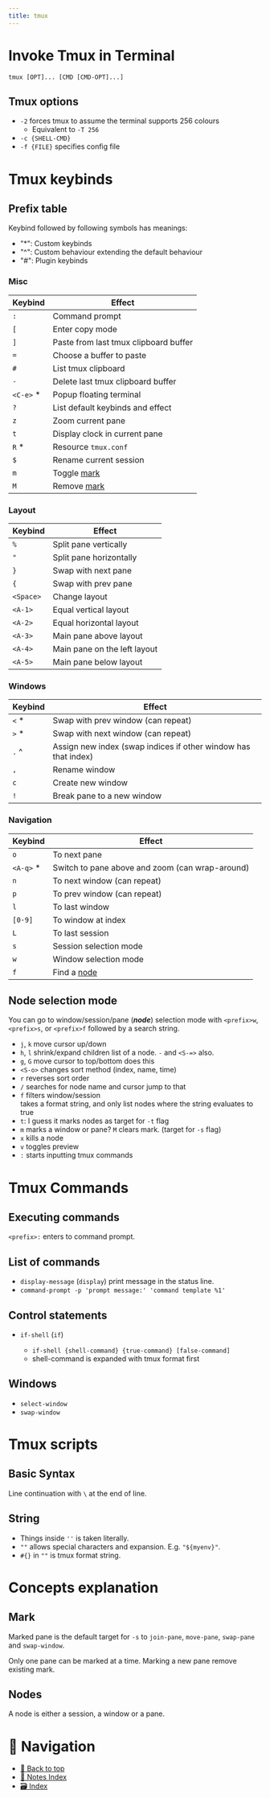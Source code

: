 ```yaml
---
title: tmux
---
```


# Invoke Tmux in Terminal

`tmux [OPT]... [CMD [CMD-OPT]...]`

## Tmux options

-   `-2` forces tmux to assume the terminal supports 256 colours
    -   Equivalent to `-T 256`
-   `-c {SHELL-CMD}`
-   `-f {FILE}` specifies config file

# Tmux keybinds

## Prefix table

Keybind followed by following symbols has meanings:

-   "\*": Custom keybinds
-   "^": Custom behaviour extending the default behaviour
-   "#": Plugin keybinds

### Misc

| Keybind    | Effect                                |
| ---------- | ------------------------------------- |
| `:`        | Command prompt                        |
| `[`        | Enter copy mode                       |
| `]`        | Paste from last tmux clipboard buffer |
| `=`        | Choose a buffer to paste              |
| `#`        | List tmux clipboard                   |
| `-`        | Delete last tmux clipboard buffer     |
| `<C-e>` \* | Popup floating terminal               |
| `?`        | List default keybinds and effect      |
| `z`        | Zoom current pane                     |
| `t`        | Display clock in current pane         |
| `R` \*     | Resource `tmux.conf`                  |
| `$`        | Rename current session                |
| `m`        | Toggle [mark](#mark)                  |
| `M`        | Remove [mark](#mark)                  |

### Layout

| Keybind   | Effect                       |
| --------- | ---------------------------- |
| `%`       | Split pane vertically        |
| `"`       | Split pane horizontally      |
| `}`       | Swap with next pane          |
| `{`       | Swap with prev pane          |
| `<Space>` | Change layout                |
| `<A-1>`   | Equal vertical layout        |
| `<A-2>`   | Equal horizontal layout      |
| `<A-3>`   | Main pane above layout       |
| `<A-4>`   | Main pane on the left layout |
| `<A-5>`   | Main pane below layout       |

### Windows

| Keybind | Effect                                                         |
| ------- | -------------------------------------------------------------- |
| `<` \*  | Swap with prev window (can repeat)                             |
| `>` \*  | Swap with next window (can repeat)                             |
| `.` ^   | Assign new index (swap indices if other window has that index) |
| `,`     | Rename window                                                  |
| `c`     | Create new window                                              |
| `!`     | Break pane to a new window                                     |

### Navigation

| Keybind    | Effect                                          |
| ---------- | ----------------------------------------------- |
| `o`        | To next pane                                    |
| `<A-q>` \* | Switch to pane above and zoom (can wrap-around) |
| `n`        | To next window (can repeat)                     |
| `p`        | To prev window (can repeat)                     |
| `l`        | To last window                                  |
| `[0-9]`    | To window at index                              |
| `L`        | To last session                                 |
| `s`        | Session selection mode                          |
| `w`        | Window selection mode                           |
| `f`        | Find a [node](#node-selection-mode)             |

## Node selection mode

You can go to window/session/pane (**_node_**) selection mode with `<prefix>w`,
`<prefix>s`, or `<prefix>f` followed by a search string.

-   `j`, `k` move cursor up/down
-   `h`, `l` shrink/expand children list of a node. `-` and `<S-=>` also.
-   `g`, `G` move cursor to top/bottom does this
-   `<S-o>` changes sort method (index, name, time)
-   `r` reverses sort order
-   `/` searches for node name and cursor jump to that
-   `f` filters window/session\
    takes a format string, and only list nodes where the string evaluates to true
-   `t`: I guess it marks nodes as target for `-t` flag
-   `m` marks a window or pane? `M` clears mark. (target for `-s` flag)
-   `x` kills a node
-   `v` toggles preview
-   `:` starts inputting tmux commands

# Tmux Commands

## Executing commands

`<prefix>:` enters to command prompt.

## List of commands

-   `display-message` (`display`) print message in the status line.
-   `command-prompt -p 'prompt message:' 'command template %1'`

## Control statements

-   `if-shell` (`if`)

    -   `if-shell {shell-command} {true-command} [false-command]`
    -   shell-command is expanded with tmux format first

## Windows

-   `select-window`
-   `swap-window`

# Tmux scripts

## Basic Syntax

Line continuation with `\` at the end of line.

## String

-   Things inside `''` is taken literally.
-   `""` allows special characters and expansion. E.g. `"${myenv}"`.
-   `#{}` in `""` is tmux format string.

# Concepts explanation

## Mark

Marked pane is the default target for `-s` to `join-pane`, `move-pane`,
`swap-pane` and `swap-window`.

Only one pane can be marked at a time. Marking a new pane remove existing mark.

## Nodes

A node is either a session, a window or a pane.

# 🧭 Navigation

-   [🔼 Back to top](#)
-   [📑 Notes Index](../index.md)
-   [🗃️ Index](/media/mikeX/Nextcloud/index.md)
